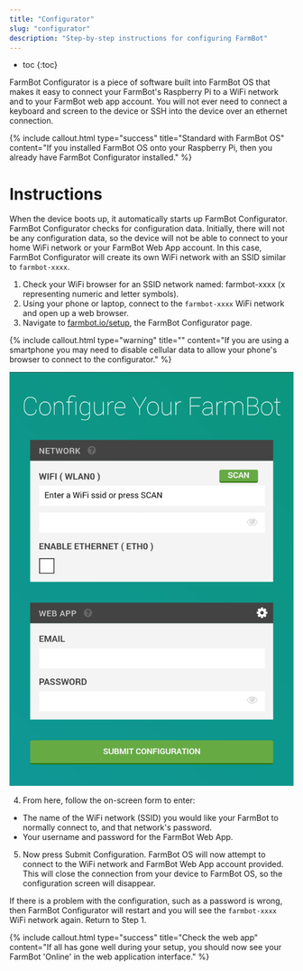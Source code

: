 ```yaml
---
title: "Configurator"
slug: "configurator"
description: "Step-by-step instructions for configuring FarmBot"
---
```


* toc
{:toc}

FarmBot Configurator is a piece of software built into FarmBot OS that makes it easy to connect your FarmBot's Raspberry Pi to a WiFi network and to your FarmBot web app account. You will not ever need to connect a keyboard and screen to the device or SSH into the device over an ethernet connection.

{%
include callout.html
type="success"
title="Standard with FarmBot OS"
content="If you installed FarmBot OS onto your Raspberry Pi, then you already have FarmBot Configurator installed."
%}

# Instructions
When the device boots up, it automatically starts up FarmBot Configurator.
FarmBot Configurator checks for configuration data. Initially, there will not be any configuration data, so the device will not be able to connect to your home WiFi network or your FarmBot Web App account.
In this case, FarmBot Configurator will create its own WiFi network with an SSID similar to `farmbot-xxxx`.

1. Check your WiFi browser for an SSID network named: farmbot-xxxx (x representing numeric and letter symbols).
2. Using your phone or laptop, connect to the `farmbot-xxxx` WiFi network and open up a web browser.
3. Navigate to [farmbot.io/setup](http://farmbot.io/setup), the FarmBot Configurator page.

{%
include callout.html
type="warning"
title=""
content="If you are using a smartphone you may need to disable cellular data to allow your phone's browser to connect to the configurator."
%}



![configurator.png](_images/configurator.png)

4. From here, follow the on-screen form to enter:
 * The name of the WiFi network (SSID) you would like your FarmBot to normally connect to, and that network's password.
 * Your username and password for the FarmBot Web App.
5. Now press <span class="fb-button fb-green">Submit Configuration</span>. FarmBot OS will now attempt to connect to the WiFi network and FarmBot Web App account provided. This will close the connection from your device to FarmBot OS, so the configuration screen will disappear.

If there is a problem with the configuration, such as a password is wrong, then FarmBot Configurator will restart and you will see the `farmbot-xxxx` WiFi network again. Return to Step 1.

{%
include callout.html
type="success"
title="Check the web app"
content="If all has gone well during your setup, you should now see your FarmBot 'Online' in the web application interface."
%}

